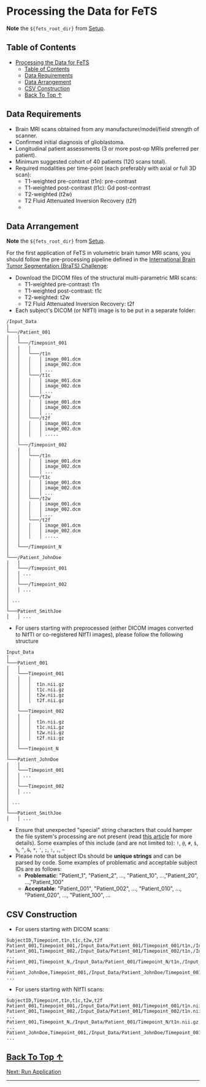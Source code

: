 # Processing the Data for FeTS

**Note** the `${fets_root_dir}` from [Setup](./setup.md#set-up-the-environment).

## Table of Contents
- [Processing the Data for FeTS](#processing-the-data-for-fets)
  - [Table of Contents](#table-of-contents)
  - [Data Requirements](#data-requirements)
  - [Data Arrangement](#data-arrangement)
  - [CSV Construction](#csv-construction)
  - [Back To Top ↑](#back-to-top-)


## Data Requirements

- Brain MRI scans obtained from any manufacturer/model/field strength of scanner.
- Confirmed initial diagnosis of glioblastoma.
- Longitudinal patient assessments (3 or more post-op MRIs preferred per patient).
- Minimum suggested cohort of 40 patients (120 scans total).
- Required modalities per time-point (each preferably with axial or full 3D scan):
  - T1-weighted pre-contrast (t1n): pre-contrast
  - T1-weighted post-contrast (t1c): Gd post-contrast
  - T2-weighted (t2w)
  - T2 Fluid Attenuated Inversion Recovery (t2f)
  - 
## Data Arrangement

**Note** the `${fets_root_dir}` from [Setup](./setup.md#set-up-the-environment).

For the first application of FeTS in volumetric brain tumor MRI scans, you should follow the pre-processing pipeline defined in the [International Brain Tumor Segmentation (BraTS) Challenge](http://braintumorsegmentation.org/):
- Download the DICOM files of the structural multi-parametric MRI scans:
  - T1-weighted pre-contrast: t1n
  - T1-weighted post-contrast: t1c
  - T2-weighted: t2w
  - T2 Fluid Attenuated Inversion Recovery: t2f
- Each subject's DICOM (or NIfTI) image is to be put in a separate folder:
```
/Input_Data
│
└───/Patient_001
│   │
│   └───/Timepoint_001
│   │   │
│   │   └───/t1n
│   │   │   │ image_001.dcm
│   │   │   │ image_002.dcm
│   │   │   │ ...
│   │   └───/t1c
│   │   │   │ image_001.dcm
│   │   │   │ image_002.dcm
│   │   │   │ ...
│   │   └───/t2w
│   │   │   │ image_001.dcm
│   │   │   │ image_002.dcm
│   │   │   │ ...
│   │   └───/t2f
│   │   │   │ image_001.dcm
│   │   │   │ image_002.dcm
│   │   │   │ .....
│   │
│   └───/Timepoint_002
│   │   │
│   │   └───/t1n
│   │   │   │ image_001.dcm
│   │   │   │ image_002.dcm
│   │   │   │ ...
│   │   └───/t1c
│   │   │   │ image_001.dcm
│   │   │   │ image_002.dcm
│   │   │   │ ...
│   │   └───/t2w
│   │   │   │ image_001.dcm
│   │   │   │ image_002.dcm
│   │   │   │ ...
│   │   └───/t2f
│   │   │   │ image_001.dcm
│   │   │   │ image_002.dcm
│   │   │   │ .....
│   │
│   └───/Timepoint_N
│   
└───/Patient_JohnDoe
│   │
│   └───/Timepoint_001
│   │ ...   
│   │
│   └───/Timepoint_002
│   │ ...   
│   
│ ...   
│   
└───Patient_SmithJoe
│   │ ...
```
- For users starting with preprocessed (either DICOM images converted to NIfTI or co-registered NIfTI images), please follow the following structure
```
Input_Data
│
└───Patient_001
│   │
│   └───Timepoint_001
│   │   │ 
│   │   │  t1n.nii.gz
│   │   │  t1c.nii.gz
│   │   │  t2w.nii.gz
│   │   │  t2f.nii.gz
│   │
│   └───Timepoint_002
│   │   │ 
│   │   │  t1n.nii.gz
│   │   │  t1c.nii.gz
│   │   │  t2w.nii.gz
│   │   │  t2f.nii.gz
│   │
│   └───Timepoint_N
│   
└───Patient_JohnDoe
│   │
│   └───Timepoint_001
│   │ ...   
│   │
│   └───Timepoint_002
│   │ ...   
│   
│ ...   
│   
└───Patient_SmithJoe
│   │ ...
```
- Ensure that unexpected "special" string characters that could hamper the file system's processing are not present (read [this article](https://www.mtu.edu/umc/services/websites/writing/characters-avoid/#:~:text=Illegal%20Filename%20Characters) for more details). Some examples of this include (and are not limited to): `!`, `@`, `#`, `$`, `%`, `^`, `&`, `*`, `'`, `;`, `:`, `,`, `~`
- Please note that subject IDs should be **unique strings** and can be parsed by code. Some examples of problematic and acceptable subject IDs are as follows:
  - **Problematic**: "Patient_1", "Patient_2", ..., "Patient_10", ...,"Patient_20", ...,"Patient_100"
  - **Acceptable**: "Patient_001", "Patient_002", ..., "Patient_010", ..., "Patient_020", ..., "Patient_100", ...

## CSV Construction

- For users starting with DICOM scans:
```
SubjectID,Timepoint,t1n,t1c,t2w,t2f
Patient_001,Timepoint_001,/Input_Data/Patient_001/Timepoint_001/t1n,/Input_Data/Patient_001/Timepoint_001/t1c,/Input_Data/Patient_001/Timepoint_001/t2w,/Input_Data/Patient_001/Timepoint_001/t2f
Patient_001,Timepoint_002,/Input_Data/Patient_001/Timepoint_002/t1n,/Input_Data/Patient_001/Timepoint_002/t1c,/Input_Data/Patient_001/Timepoint_002/t2w,/Input_Data/Patient_001/Timepoint_002/t2f
...
Patient_001,Timepoint_N,/Input_Data/Patient_001/Timepoint_N/t1n,/Input_Data/Patient_001/Timepoint_N/t1c,/Input_Data/Patient_001/Timepoint_N/t2w,/Input_Data/Patient_001/Timepoint_N/t2f
...
Patient_JohnDoe,Timepoint_001,/Input_Data/Patient_JohnDoe/Timepoint_001/t1n,/Input_Data/Patient_JohnDoe/Timepoint_001/t1c,/Input_Data/Patient_JohnDoe/Timepoint_001/t2w,/Input_Data/Patient_JohnDoe/Timepoint_001/t2f
...
```
- For users starting with NIfTI scans:
```
SubjectID,Timepoint,t1n,t1c,t2w,t2f
Patient_001,Timepoint_001,/Input_Data/Patient_001/Timepoint_001/t1n.nii.gz,/Input_Data/Patient_001/Timepoint_001/t1c.nii.gz,/Input_Data/Patient_001/Timepoint_001/t2w.nii.gz,/Input_Data/Patient_001/Timepoint_001/t2f.nii.gz
Patient_001,Timepoint_002,/Input_Data/Patient_001/Timepoint_002/t1n.nii.gz,/Input_Data/Patient_001/Timepoint_002/t1c.nii.gz,/Input_Data/Patient_001/Timepoint_002/t2w.nii.gz,/Input_Data/Patient_001/Timepoint_002/t2f.nii.gz
...
Patient_001,Timepoint_N,/Input_Data/Patient_001/Timepoint_N/t1n.nii.gz,/Input_Data/Patient_001/Timepoint_N/t1c.nii.gz,/Input_Data/Patient_001/Timepoint_N/t2w.nii.gz,/Input_Data/Patient_001/Timepoint_N/t2f.nii.gz
...
Patient_JohnDoe,Timepoint_001,/Input_Data/Patient_JohnDoe/Timepoint_001/t1n.nii.gz,/Input_Data/Patient_JohnDoe/Timepoint_001/t1c.nii.gz,/Input_Data/Patient_JohnDoe/Timepoint_001/t2w.nii.gz,/Input_Data/Patient_JohnDoe/Timepoint_001/t2f.nii.gz
...
```

[Back To Top &uarr;](#table-of-contents)
---
[Next: Run Application](./runningApplication.md)

---
